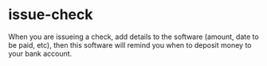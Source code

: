 # issue-check
When you are issueing a check, add details to the software (amount, date to be paid, etc), then this software will remind you when to  deposit money to your bank account.
